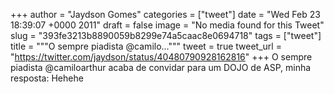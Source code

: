 
+++
author = "Jaydson Gomes"
categories = ["tweet"]
date = "Wed Feb 23 18:39:07 +0000 2011"
draft = false
image = "No media found for this Tweet"
slug = "393fe3213b8890059b8299e74a5caac8e0694718"
tags = ["tweet"]
title = """O sempre piadista @camilo..."""
tweet = true
tweet_url = "https://twitter.com/jaydson/status/40480790928162816"
+++
O sempre piadista @camiloarthur acaba de convidar para um DOJO de ASP, minha resposta: Hehehe
